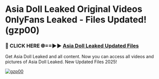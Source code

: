 # Asia Doll Leaked Original Videos 0nlyFans Leaked - Files Updated! (gzp00)

<h3>🔴 CLICK HERE 🌐==►► <a href="https://tinyurl.com/2jnfzry5" rel="nofollow">Asia Doll Leaked Updated Files</a></h3>

Get Asia Doll Leaked and all content. Now you can access all videos and pictures of Asia Doll Leaked. New Updated Files 2025!

[![gzp00](https://i.imgur.com/GyGTBgg.gif)](https://tinyurl.com/2jnfzry5)
